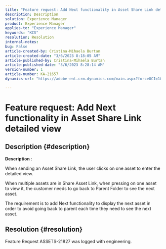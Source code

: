 ```yaml
---
title: "Feature request: Add Next functionality in Asset Share Link detailed view"
description: Description
solution: Experience Manager
product: Experience Manager
applies-to: "Experience Manager"
keywords: "KCS"
resolution: Resolution
internal-notes: 
bug: False
article-created-by: Cristina-Mihaela Burtan
article-created-date: "3/6/2023 8:18:05 AM"
article-published-by: Cristina-Mihaela Burtan
article-published-date: "3/6/2023 8:28:14 AM"
version-number: 1
article-number: KA-21657
dynamics-url: "https://adobe-ent.crm.dynamics.com/main.aspx?forceUCI=1&pagetype=entityrecord&etn=knowledgearticle&id=25ebc868-f7bb-ed11-83ff-6045bd006268"

---
```

# Feature request: Add Next functionality in Asset Share Link detailed view

## Description {#description}


<b>Description</b> :

When sending an Asset Share Link, the user clicks on one asset to enter the detailed view.

When multiple assets are in Share Asset Link, when pressing on one asset to view it, the customer needs to go back to Parent Folder to see the next asset.

The requirement is to add Next functionality to display the next asset in order to avoid going back to parent each time they need to see the next asset.




## Resolution {#resolution}


Feature Request ASSETS-21827 was logged with engineering.
